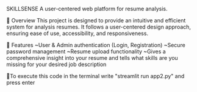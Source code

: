 SKILLSENSE
A user-centered web platform for resume analysis.

🚀 Overview
This project is designed to provide an intuitive and efficient system for analysis resumes. It follows a user-centered design approach, ensuring ease of use, accessibility, and responsiveness.

🎯 Features
~User & Admin authentication (Login, Registration)
~Secure password management
~Resume upload functionality
~Gives a comprehensive insight into your resume and tells what skills are you missing for your desired job description

🌟To execute this code in the terminal write "streamlit run app2.py" and press enter
